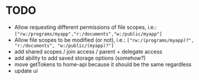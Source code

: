 # TODO

- Allow requesting different permissions of file scopes, i.e.: `["rw:/programs/myapp","r:/documents","w:/public/myapp"]`
- Allow file scopes to be modified (or not), i.e.: `["rw:/(programs/myapp)?", "r:/documents", "w:/public/(myapp)?"]`
- add shared scopes / join access / parent + delegate access
- add ability to add saved storage options (somehow?)
- move getTokens to home-api because it should be the same regardless
- update ui
